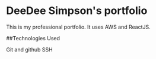 # DeeDee Simpson's portfolio

This is my professional portfolio. It uses AWS and ReactJS.

##Technologies Used

Git and github
SSH
